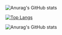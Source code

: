 ![Anurag's GitHub stats](https://github-readme-stats.vercel.app/api?username=fabioo-junioor&show_icons=true&theme=calm)

[![Top Langs](https://github-readme-stats.vercel.app/api/top-langs/?username=fabioo-junioor&layout=compact)](https://github.com/anuraghazra/github-readme-stats)

![Anurag's GitHub stats](https://github-readme-stats.vercel.app/api?username=anuraghazra&show_icons=true)

